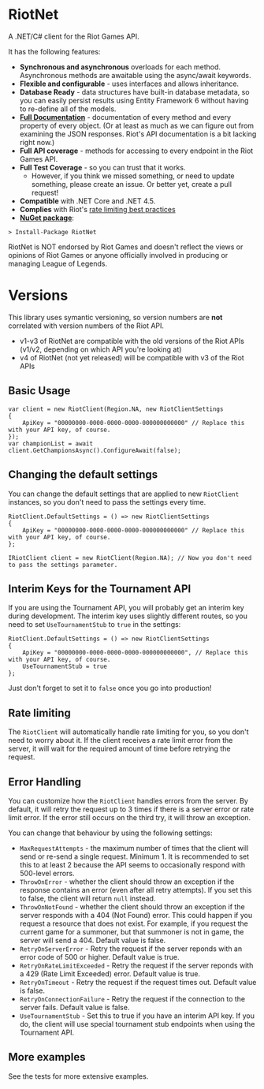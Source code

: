 # RiotNet

A .NET/C# client for the Riot Games API.

It has the following features:
- **Synchronous and asynchronous** overloads for each method. Asynchronous methods are awaitable using the async/await keywords.
- **Flexible and configurable** - uses interfaces and allows inheritance.
- **Database Ready** - data structures have built-in database metadata, so you can easily persist results using Entity Framework 6 without having to re-define all of the models.
- [**Full Documentation**](http://aj-r.github.io/RiotNet/docs/interface_riot_net_1_1_i_riot_client.html) - documentation of every method and every property of every object. (Or at least as much as we can figure out from examining the JSON responses. Riot's API documentation is a bit lacking right now.)
- **Full API coverage** - methods for accessing to every endpoint in the Riot Games API.
- **Full Test Coverage** - so you can trust that it works.
  - However, if you think we missed something, or need to update something, please create an issue. Or better yet, create a pull request!
- **Compatible** with .NET Core and .NET 4.5.
- **Complies** with Riot's [rate limiting best practices](https://developer.riotgames.com/docs/rate-limiting)
- [**NuGet package**](https://www.nuget.org/packages/RiotNet/):

```
> Install-Package RiotNet
```

RiotNet is NOT endorsed by Riot Games and doesn't reflect the views or opinions of Riot Games or anyone officially involved in producing or managing League of Legends.

# Versions

This library uses symantic versioning, so version numbers are **not** correlated with version numbers of the Riot API.

- v1-v3 of RiotNet are compatible with the old versions of the Riot APIs (v1/v2, depending on which API you're looking at)
- v4 of RiotNet (not yet released) will be compatible with v3 of the Riot APIs

## Basic Usage

```
var client = new RiotClient(Region.NA, new RiotClientSettings
{
    ApiKey = "00000000-0000-0000-0000-000000000000" // Replace this with your API key, of course.
});
var championList = await client.GetChampionsAsync().ConfigureAwait(false);
```

## Changing the default settings

You can change the default settings that are applied to new `RiotClient` instances, so you don't need to pass the settings every time.

```
RiotClient.DefaultSettings = () => new RiotClientSettings
{
    ApiKey = "00000000-0000-0000-0000-000000000000" // Replace this with your API key, of course.
};

IRiotClient client = new RiotClient(Region.NA); // Now you don't need to pass the settings parameter.
```

## Interim Keys for the Tournament API

If you are using the Tournament API, you will probably get an interim key during development. The interim key uses slightly different routes, so you need to set `UseTournamentStub` to `true` in the settings:

```
RiotClient.DefaultSettings = () => new RiotClientSettings
{
    ApiKey = "00000000-0000-0000-0000-000000000000", // Replace this with your API key, of course.
	UseTournamentStub = true
};
```

Just don't forget to set it to `false` once you go into production!

## Rate limiting

The `RiotClient` will automatically handle rate limiting for you, so you don't need to worry about it.
If the client receives a rate limit error from the server, it will wait for the required amount of time before retrying the request.

## Error Handling

You can customize how the `RiotClient` handles errors from the server.
By default, it will retry the request up to 3 times if there is a server error or rate limit error. If the error still occurs on the third try, it will throw an exception.

You can change that behaviour by using the following settings:

- `MaxRequestAttempts` - the maximum number of times that the client will send or re-send a single request. Minimum 1. It is recommended to set this to at least 2 because the API seems to occasionally respond with 500-level errors.
- `ThrowOnError` - whether the client should throw an exception if the response contains an error (even after all retry attempts). If you set this to false, the client will return `null` instead.
- `ThrowOnNotFound` - whether the client should throw an exception if the server responds with a 404 (Not Found) error. This could happen if you request a resource that does not exist. For example, if you request the current game for a summoner, but that summoner is not in game, the server will send a 404. Default value is false.
- `RetryOnServerError` - Retry the request if the server reponds with an error code of 500 or higher. Default value is true.
- `RetryOnRateLimitExceeded` - Retry the request if the server reponds with a 429 (Rate Limit Exceeded) error. Default value is true.
- `RetryOnTimeout` - Retry the request if the request times out. Default value is false.
- `RetryOnConnectionFailure` - Retry the request if the connection to the server fails. Default value is false.
- `UseTournamentStub` - Set this to true if you have an interim API key. If you do, the client will use special tournament stub endpoints when using the Tournament API.

## More examples

See the tests for more extensive examples.
